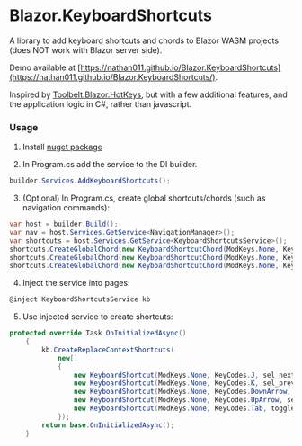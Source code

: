 # Blazor.KeyboardShortcuts
A library to add keyboard shortcuts and chords to Blazor WASM projects (does NOT work with Blazor server side).

Demo available at [https://nathan011.github.io/Blazor.KeyboardShortcuts](https://nathan011.github.io/Blazor.KeyboardShortcuts/).

Inspired by [Toolbelt.Blazor.HotKeys](https://github.com/jsakamoto/Toolbelt.Blazor.HotKeys), but with a few additional features, and the application logic in C#, rather than javascript.

### Usage
1) Install [nuget package](https://www.nuget.org/packages/BlazorKeyboardShortcuts/1.0.0)

2) In Program.cs add the service to the DI builder.
```C#
builder.Services.AddKeyboardShortcuts();
```

3) (Optional) In Program.cs, create global shortcuts/chords (such as navigation commands):
```C#
var host = builder.Build();
var nav = host.Services.GetService<NavigationManager>();
var shortcuts = host.Services.GetService<KeyboardShortcutsService>();
shortcuts.CreateGlobalChord(new KeyboardShortcutChord(ModKeys.None, KeyCodes.G, ModKeys.None, KeyCodes.H, () => nav.NavigateTo(nav.BaseUri), "go to home page"));
shortcuts.CreateGlobalChord(new KeyboardShortcutChord(ModKeys.None, KeyCodes.G, ModKeys.None, KeyCodes.C, () => nav.NavigateTo(nav.BaseUri + "counter"), "go to counter page"));
shortcuts.CreateGlobalChord(new KeyboardShortcutChord(ModKeys.None, KeyCodes.G, ModKeys.None, KeyCodes.F, () => nav.NavigateTo(nav.BaseUri + "fetchdata"), "go to fetch data  page"));
```
4) Inject the service into pages:
```C#
@inject KeyboardShortcutsService kb
```

5) Use injected service to create shortcuts:
```C#
protected override Task OnInitializedAsync()
    {
        kb.CreateReplaceContextShortcuts(
            new[]
            {
                new KeyboardShortcut(ModKeys.None, KeyCodes.J, sel_next),
                new KeyboardShortcut(ModKeys.None, KeyCodes.K, sel_prev),
                new KeyboardShortcut(ModKeys.None, KeyCodes.DownArrow, sel_next),
                new KeyboardShortcut(ModKeys.None, KeyCodes.UpArrow, sel_prev),
                new KeyboardShortcut(ModKeys.None, KeyCodes.Tab, toggle_table, prevent_default: true),
            });
        return base.OnInitializedAsync();
    }
 ```
